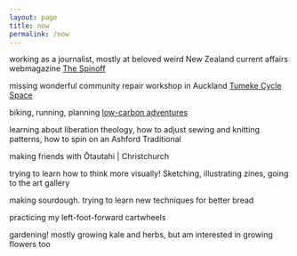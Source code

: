 ```yaml
---
layout: page
title: now
permalink: /now 
---
```


working as a journalist, mostly at beloved weird New Zealand current affairs webmagazine [The Spinoff](https://thespinoff.co.nz) 

missing wonderful community repair workshop in Auckland [Tumeke Cycle Space](https://tumekecyclespace.org.nz/)

biking, running, planning [low-carbon adventures](https://mostlygoodideas.nz/zine) 

learning about liberation theology, how to adjust sewing and knitting patterns, how to spin on an Ashford Traditional 

making friends with Ōtautahi | Christchurch 

trying to learn how to think more visually! Sketching, illustrating zines, going to the art gallery


making sourdough. trying to learn new techniques for better bread

practicing my left-foot-forward cartwheels

gardening! mostly growing kale and herbs, but am interested in growing flowers too
